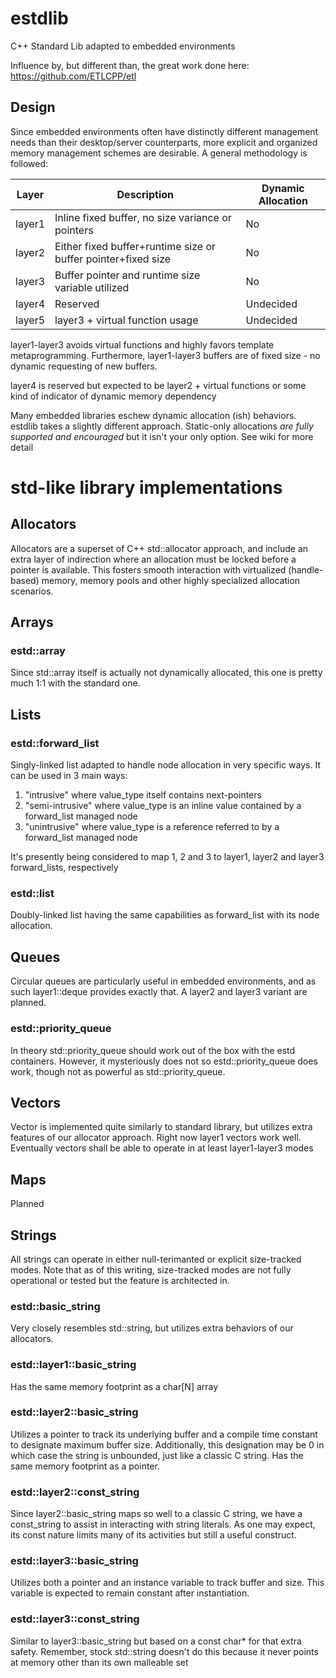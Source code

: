 # estdlib
C++ Standard Lib adapted to embedded environments

Influence by, but different than, the great work done here: https://github.com/ETLCPP/etl

## Design

Since embedded environments often have distinctly different management needs
than their desktop/server counterparts, more explicit and organized memory
management schemes are desirable.  A general methodology is followed:

| Layer   |   Description   | Dynamic Allocation
| -----   |   ------------- | -
| layer1  | Inline fixed buffer, no size variance or pointers | No
| layer2  | Either fixed buffer+runtime size or buffer pointer+fixed size | No
| layer3  | Buffer pointer and runtime size variable utilized | No
| layer4  | Reserved | Undecided
| layer5  | layer3 + virtual function usage | Undecided

layer1-layer3 avoids virtual functions and highly favors template metaprogramming.
Furthermore, layer1-layer3 buffers are of fixed size - no dynamic requesting of
new buffers.

layer4 is reserved but expected to be layer2 + virtual functions or some kind of
indicator of dynamic memory dependency

Many embedded libraries eschew dynamic allocation (ish) behaviors. estdlib takes a slightly different approach.  Static-only allocations *are fully supported and encouraged* but it isn't your only option.  See wiki for more detail

# std-like library implementations

## Allocators

Allocators are a superset of C++ std::allocator approach, and include an extra
layer of indirection where an allocation must be locked before a pointer is
available.  This fosters smooth interaction with virtualized (handle-based)
memory, memory pools and other highly specialized allocation scenarios.

## Arrays

### estd::array

Since std::array itself is actually not dynamically allocated, this one is pretty much 1:1 with the standard one.

## Lists

### estd::forward_list

Singly-linked list adapted to handle node allocation in very specific ways.  It can be used in 3 main ways:

1.  "intrusive" where value_type itself contains next-pointers
2.  "semi-intrusive" where value_type is an inline value contained by a forward_list managed node
3.  "unintrusive" where value_type is a reference referred to by a forward_list managed node

It's presently being considered to map 1, 2 and 3 to layer1, layer2 and layer3 forward_lists, respectively

### estd::list

Doubly-linked list having the same capabilities as forward_list with its node allocation.

## Queues

Circular queues are particularly useful in embedded environments, and as such layer1::deque provides exactly that.  A layer2 and layer3 variant are planned.

### estd::priority_queue

In theory std::priority_queue should work out of the box with the estd containers.
However, it mysteriously does not so estd::priority_queue does work, though not
as powerful as std::priority_queue.

## Vectors

Vector is implemented quite similarly to standard library, but utilizes extra features of our allocator approach.  Right now layer1 vectors work well.  Eventually vectors shall be able to operate in at least layer1-layer3 modes

## Maps

Planned

## Strings

All strings can operate in either null-terimanted or explicit size-tracked modes.  Note that as of this writing, size-tracked modes are not fully operational or tested but the feature is architected in.

### estd::basic_string

Very closely resembles std::string, but utilizes extra behaviors of our allocators.

### estd::layer1::basic_string

Has the same memory footprint as a char[N] array

### estd::layer2::basic_string

Utilizes a pointer to track its underlying buffer and a compile time constant
to designate maximum buffer size.  Additionally, this designation may be 0
in which case the string is unbounded, just like a classic C string.  Has
the same memory footprint as a pointer.

### estd::layer2::const_string

Since layer2::basic_string maps so well to a classic C string, we have a const_string
to assist in interacting with string literals.  As one may expect, its const nature
limits many of its activities but still a useful construct.

### estd::layer3::basic_string

Utilizes both a pointer and an instance variable to track buffer and size.
This variable is expected to remain constant after instantiation.

### estd::layer3::const_string

Similar to layer3::basic_string but based on a const char* for that extra
safety.  Remember, stock std::string doesn't do this because it never points
at memory other than its own malleable set